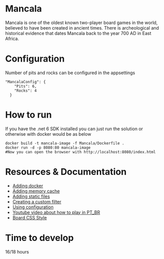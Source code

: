 # Mancala
Mancala is one of the oldest known two-player board games in the world, believed to have been created in ancient times. There is archeological and historical evidence that dates Mancala back to the year 700 AD in East Africa.

# Configuration
Number of pits and rocks can be configured in the appsettings
```
"MancalaConfig": {
    "Pits": 6,
    "Rocks": 4
  }
```

# How to run
If you have the .net 6 SDK installed you can just run the solution or otherwise with docker would be as below  
```
docker build -t mancala-image -f Mancala/Dockerfile .
docker run -d -p 8080:80 mancala-image
#Now you can open the browser with http://localhost:8080/index.html 
```


# Resources & Documentation
- [Adding docker](https://docs.microsoft.com/en-us/dotnet/core/docker/build-container?tabs=windows)
- [Adding memory cache](https://docs.microsoft.com/en-us/aspnet/core/performance/caching/distributed?view=aspnetcore-6.0)
- [Adding static files](https://dotnettutorials.net/lesson/wwwroot-folder-asp-net-core/#:~:text=Adding%20wwwroot%20(webroot)%20folder%20in,the%20folder%20name%20as%20wwwroot.)
- [Creating a custom filter](https://docs.microsoft.com/en-us/aspnet/core/mvc/controllers/filters?view=aspnetcore-6.0#exception-filters)
- [Using configuration](https://docs.microsoft.com/en-us/aspnet/core/fundamentals/configuration/options?view=aspnetcore-6.0)
- [Youtube video about how to play in PT_BR](https://www.youtube.com/watch?v=zYiXGWqb3YY)
- [Board CSS Style](https://codepen.io/ChiliTomatoNoodle/pen/LOaPmy)

# Time to develop

16/18 hours